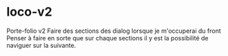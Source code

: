 # loco-v2
Porte-folio v2
Faire des sections des dialog lorsque je m'occuperai du front 
Penser à faire en sorte que sur chaque sections il y est la possibilité de naviguer sur la suivante.